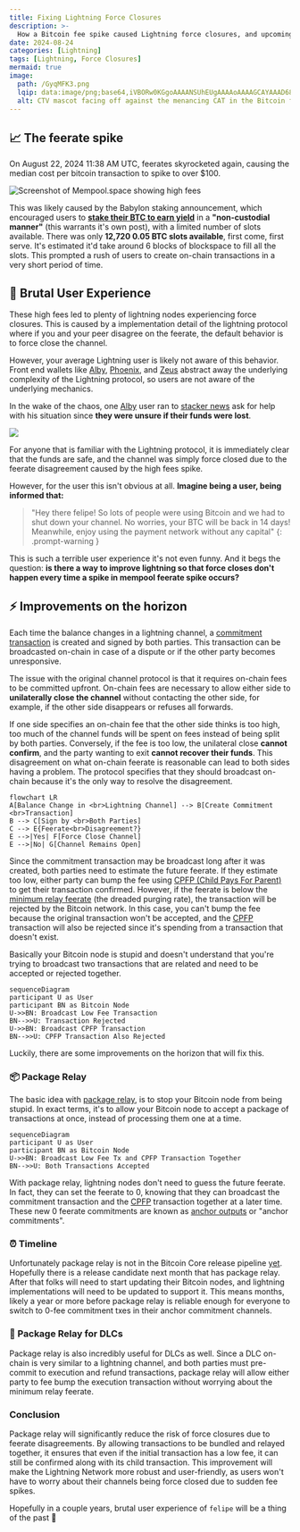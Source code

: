 ```yaml
---
title: Fixing Lightning Force Closures
description: >-
  How a Bitcoin fee spike caused Lightning force closures, and upcoming fixes to prevent them.
date: 2024-08-24
categories: [Lightning]
tags: [Lightning, Force Closures]
mermaid: true
image:
  path: /GyqMFK3.png
  lqip: data:image/png;base64,iVBORw0KGgoAAAANSUhEUgAAAAoAAAAGCAYAAAD68A/GAAAAAklEQVR4AewaftIAAADiSURBVAXBT0+CYADA4R+vhEkIBJnpMqfrzyEvrg9Q9gFalz5ox9bZu2u52arpXDrMSTiMeEGl51FuOp0sDAK265Ra65K7h3vm33Neul2yTUK/N0AIFVUma05bZ4itxDILPD0+oxcNfsMIY0+l2awSyQyRyhjdMKjXyoRRjBCQUzJ8f8ntdZvzizo7+V3UauOEr/EEpWLxM/HQ7DIkktXMo/c6ZDSaopsO6l/g4xyYlGwTKQe4qcJxtYLiagTegqNDlzjZIBwtR7RY8t7/JG+ZlNpXFOsNCvs2H29D4lXEZjblH6/3WVc4HwGeAAAAAElFTkSuQmCC
  alt: CTV mascot facing off against the menancing CAT in the Bitcoin forest
---
```


## 📈 The feerate spike

On August 22, 2024 11:38 AM UTC, feerates skyrocketed again, causing the median cost per bitcoin transaction to spike to over $100.

![Screenshot of Mempool.space showing high fees](https://i.imgur.com/w2SVfg0.png)

This was likely caused by the Babylon staking announcement, which encouraged users to [**stake their BTC to earn yield**](https://twitter.com/babylonlabs_io/status/1827039016098672672) in a **"non-custodial manner"** (this warrants it's own post), with a limited number of slots available. There was only **12,720 0.05 BTC slots available**, first come, first serve. It's estimated it'd take around 6 blocks of blockspace to fill all the slots. This prompted a rush of users to create on-chain transactions in a very short period of time.

## 🤬 Brutal User Experience

These high fees led to plenty of lightning nodes experiencing force closures. This is caused by a implementation detail of the lightning protocol where if you and your peer disagree on the feerate, the default behavior is to force close the channel.

However, your average Lightning user is likely not aware of this behavior. Front end wallets like [Alby](https://getalby.com/), [Phoenix](https://phoenix.acinq.co/), and [Zeus](https://zeusln.com/) abstract away the underlying complexity of the Lightning protocol, so users are not aware of the underlying mechanics.

In the wake of the chaos, one [Alby](https://getalby.com/) user ran to [stacker news](https://stacker.news/items/658124) ask for help with his situation since **they were unsure if their funds were lost**.

[![](https://i.imgur.com/mKIM1OO.png)](https://stacker.news/items/658124)

For anyone that is familiar with the Lightning protocol, it is immediately clear that the funds are safe, and the channel was simply force closed due to the feerate disagreement caused by the high fees spike.

However, for the user this isn't obvious at all. **Imagine being a user, being informed that:**

> "Hey there felipe! So lots of people were using Bitcoin and we had to shut down your channel. No worries, your BTC will be back in 14 days! Meanwhile, enjoy using the payment network without any capital"
{: .prompt-warning }

This is such a terrible user experience it's not even funny. And it begs the question: **is there a way to improve lightning so that force closes don't happen every time a spike in mempool feerate spike occurs?**

## ⚡️ Improvements on the horizon

Each time the balance changes in a lightning channel, a [commitment transaction](https://bitcoinops.org/en/topics/anchor-outputs/) is created and signed by both parties. This transaction can be broadcasted on-chain in case of a dispute or if the other party becomes unresponsive.

The issue with the original channel protocol is that it requires on-chain fees to be committed upfront. On-chain fees are necessary to allow either side to **unilaterally close the channel** without contacting the other side, for example, if the other side disappears or refuses all forwards.

If one side specifies an on-chain fee that the other side thinks is too high, too much of the channel funds will be spent on fees instead of being split by both parties. Conversely, if the fee is too low, the unilateral close **cannot confirm**, and the party wanting to exit **cannot recover their funds**. This disagreement on what on-chain feerate is reasonable can lead to both sides having a problem. The protocol specifies that they should broadcast on-chain because it's the only way to resolve the disagreement.

```mermaid
flowchart LR
A[Balance Change in <br>Lightning Channel] --> B[Create Commitment <br>Transaction]
B --> C[Sign by <br>Both Parties]
C --> E{Feerate<br>Disagreement?}
E -->|Yes| F[Force Close Channel]
E -->|No| G[Channel Remains Open]
```

Since the commitment transaction may be broadcast long after it was created, both parties need to estimate the future feerate. If they estimate too low, either party can bump the fee using [CPFP (Child Pays For Parent)](https://bitcoinops.org/en/topics/cpfp/) to get their transaction confirmed. However, if the feerate is below the [minimum relay feerate](https://btcinformation.org/en/glossary/minimum-relay-fee) (the dreaded purging rate), the transaction will be rejected by the Bitcoin network. In this case, you can't bump the fee because the original transaction won't be accepted, and the [CPFP](https://bitcoinops.org/en/topics/cpfp/) transaction will also be rejected since it's spending from a transaction that doesn't exist.

Basically your Bitcoin node is stupid and doesn't understand that you're trying to broadcast two transactions that are related and need to be accepted or rejected together.

```mermaid
sequenceDiagram
participant U as User
participant BN as Bitcoin Node
U->>BN: Broadcast Low Fee Transaction
BN-->>U: Transaction Rejected
U->>BN: Broadcast CPFP Transaction
BN-->>U: CPFP Transaction Also Rejected
```

Luckily, there are some improvements on the horizon that will fix this.

### 📦 Package Relay

The basic idea with [package relay](https://bitcoinops.org/en/topics/package-relay/), is to stop your Bitcoin node from being stupid. In exact terms, it's to allow your Bitcoin node to accept a package of transactions at once, instead of processing them one at a time.

```mermaid
sequenceDiagram
participant U as User
participant BN as Bitcoin Node
U->>BN: Broadcast Low Fee Tx and CPFP Transaction Together
BN-->>U: Both Transactions Accepted
```

With package relay, lightning nodes don't need to guess the future feerate. In fact, they can set the feerate to 0, knowing that they can broadcast the commitment transaction and the [CPFP](https://bitcoinops.org/en/topics/cpfp/) transaction together at a later time. These new 0 feerate commitments are known as [anchor outputs](https://bitcoinops.org/en/topics/anchor-outputs/) or "anchor commitments".

### ⏰ Timeline

Unfortunately package relay is not in the Bitcoin Core release pipeline [yet](https://github.com/bitcoin/bitcoin/issues/27463). Hopefully there is a release candidate next month that has package relay. After that folks will need to start updating their Bitcoin nodes, and lightning implementations will need to be updated to support it. This means months, likely a year or more before package relay is reliable enough for everyone to switch to 0-fee commitment txes in their anchor commitment channels.

### 🔮 Package Relay for DLCs

Package relay is also incredibly useful for DLCs as well. Since a DLC on-chain is very similar to a lightning channel, and both parties must pre-commit to execution and refund transactions, package relay will allow either party to fee bump the execution transaction without worrying about the minimum relay feerate.

### Conclusion

Package relay will significantly reduce the risk of force closures due to feerate disagreements. By allowing transactions to be bundled and relayed together, it ensures that even if the initial transaction has a low fee, it can still be confirmed along with its child transaction. This improvement will make the Lightning Network more robust and user-friendly, as users won't have to worry about their channels being force closed due to sudden fee spikes.

Hopefully in a couple years, brutal user experience of `felipe` will be a thing of the past 🤞
